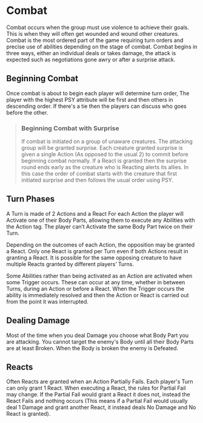 # Combat

Combat occurs when the group must use violence to achieve their goals. This is when they will often get wounded and wound other creatures. Combat is the most ordered part of the game requiring turn orders and precise use of abilities depending on the stage of combat. Combat begins in three ways, either an individual deals or takes damage, the attack is expected such as negotiations gone awry or after a surprise attack.

## Beginning Combat

Once combat is about to begin each player will determine turn order, The player with the highest PSY attribute will be first and then others in descending order. If there's a tie then the players can discuss who goes before the other.

> ### Beginning Combat with Surprise
>
> If combat is initiated on a group of unaware creatures. The attacking group will be granted surprise. Each creature granted surprise is given a single Action (As opposed to the usual 2) to commit before beginning combat normally. If a React is granted then the surprise round ends early as the creature who is Reacting alerts its allies. In this case the order of combat starts with the creature that first initiated surprise and then follows the usual order using PSY.

## Turn Phases

A Turn is made of 2 Actions and a React
For each Action the player will Activate one of their Body Parts, allowing them to execute any Abilities with the Action tag. The player can’t Activate the same Body Part twice on their Turn.

Depending on the outcomes of each Action, the opposition may be granted a React. Only one React is granted per Turn even if both Actions result in granting a React. It is possible for the same opposing creature to have multiple Reacts granted by different players’ Turns.

Some Abilities rather than being activated as an Action are activated when some Trigger occurs. These can occur at any time, whether in between Turns, during an Action or before a React. When the Trigger occurs the ability is immediately resolved and then the Action or React is carried out from the point it was interrupted.

## Dealing Damage

Most of the time when you deal Damage you choose what Body Part you are attacking. You cannot target the enemy's Body until all their Body Parts are at least Broken. When the Body is broken the enemy is Defeated.

## Reacts

Often Reacts are granted when an Action Partially Fails. Each player's Turn can only grant 1 React. When executing a React, the rules for Partial Fail may change. If the Partial Fail would grant a React it does not, instead the React Fails and nothing occurs (This means if a Partial Fail would usually deal 1 Damage and grant another React, it instead deals No Damage and No React is granted).
